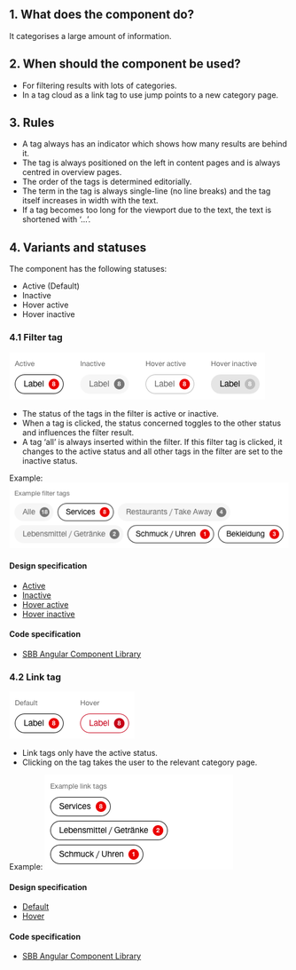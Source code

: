 ## 1. What does the component do?
It categorises a large amount of information.

## 2. When should the component be used?
* For filtering results with lots of categories.
* In a tag cloud as a link tag to use jump points to a new category page.

## 3. Rules
* A tag always has an indicator which shows how many results are behind it.
* The tag is always positioned on the left in content pages and is always centred in overview pages.
* The order of the tags is determined editorially.
* The term in the tag is always single-line (no line breaks) and the tag itself increases in width with the text.
* If a tag becomes too long for the viewport due to the text, the text is shortened with ‘…’.

## 4. Variants and statuses
The component has the following statuses:
* Active (Default)
* Inactive
* Hover active
* Hover inactive

### 4.1 Filter tag
![Image of the filter tag component used as filter](https://raw.githubusercontent.com/sbb-design-systems/design-system-website-documentation/master/documentation/components/tag/images/tag_filtertag.png 'class: image')
* The status of the tags in the filter is active or inactive.
* When a tag is clicked, the status concerned toggles to the other status and influences the filter result.
* A tag ‘all’ is always inserted within the filter. If this filter tag is clicked, it changes to the active status and all other tags in the filter are set to the inactive status.

Example:
![Image of an example for filter tag component](https://raw.githubusercontent.com/sbb-design-systems/design-system-website-documentation/master/documentation/components/tag/images/tag_filtertag_example.png 'class: image')

#### Design specification
* [Active](https://www.sketch.com/s/80f12b3b-58e5-4b4c-98cd-c553bae18db0/a/ZAnzQ7#Inspector)
* [Inactive](https://www.sketch.com/s/80f12b3b-58e5-4b4c-98cd-c553bae18db0/a/J9JwQ5#Inspector)
* [Hover active](https://www.sketch.com/s/80f12b3b-58e5-4b4c-98cd-c553bae18db0/a/vOQPZb#Inspector)
* [Hover inactive](https://www.sketch.com/s/80f12b3b-58e5-4b4c-98cd-c553bae18db0/a/4e5zZZ#Inspector)

#### Code specification
* [SBB Angular Component Library](https://sbb-angular.app.sbb.ch/latest/public/components/tag)

### 4.2 Link tag
![Image of the filter tag component used as link](https://raw.githubusercontent.com/sbb-design-systems/design-system-website-documentation/master/documentation/components/tag/images/tag_linktag.png 'class: image')
* Link tags only have the active status.
* Clicking on the tag takes the user to the relevant category page.

Example:
![Image of an example for link tag component](https://raw.githubusercontent.com/sbb-design-systems/design-system-website-documentation/master/documentation/components/tag/images/tag_linktag_example.png 'class: image')

#### Design specification
* [Default](https://www.sketch.com/s/80f12b3b-58e5-4b4c-98cd-c553bae18db0/a/ewdAGj#Inspector)
* [Hover](https://www.sketch.com/s/80f12b3b-58e5-4b4c-98cd-c553bae18db0/a/GLdVQ7#Inspector)

#### Code specification
* [SBB Angular Component Library](https://sbb-angular.app.sbb.ch/latest/public/components/tag)